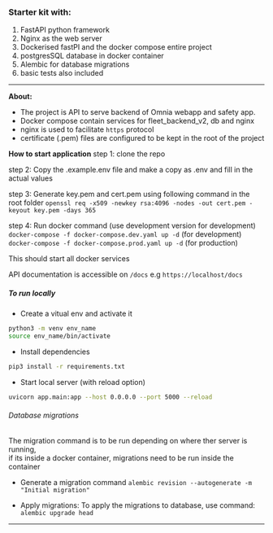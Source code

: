 ### Starter kit with:
1. FastAPI python framework
2. Nginx as the web server
3. Dockerised fastPI and the docker compose entire project
4. postgresSQL database in docker container
5. Alembic for database migrations
6. basic tests also included
---

**About:**

* The project is API to serve backend of Omnia webapp and safety app.
* Docker compose contain services for fleet_backend_v2, db and nginx
* nginx is used to facilitate `https` protocol
* certificate (.pem) files are configured to be kept in the root of the project

**How to start application**
step 1: clone the repo

step 2: Copy the .example.env file and make a copy as .env and fill in the actual values

step 3: Generate key.pem and cert.pem using following command in the root folder
`openssl req -x509 -newkey rsa:4096 -nodes -out cert.pem -keyout key.pem -days 365`

step 4: Run docker command (use development version for development)
`docker-compose -f docker-compose.dev.yaml up -d` (for development)
`docker-compose -f docker-compose.prod.yaml up -d` (for production)

This should start all docker services

API documentation is accessible on `/docs` e.g `https://localhost/docs`

##### To run locally

* Create a vitual env and activate it
```bash
python3 -m venv env_name
source env_name/bin/activate
```

* Install dependencies
```bash
pip3 install -r requirements.txt
```

* Start local server (with reload option)
```bash
uvicorn app.main:app --host 0.0.0.0 --port 5000 --reload
```

###### Database migrations
The migration command is to be run depending on where ther server is running, \
if its inside a docker container, migrations need to be run inside the container 

- Generate a migration command
`alembic revision --autogenerate -m "Initial migration"`

- Apply migrations: To apply the migrations to database, use command:
`alembic upgrade head`

---

